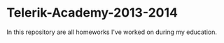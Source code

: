 Telerik-Academy-2013-2014
=========================

In this repository are all homeworks I've worked on during my education.
